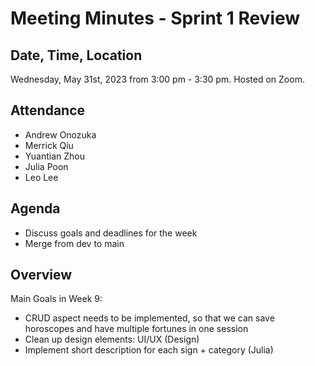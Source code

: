 # Meeting Minutes - Sprint 1 Review

## Date, Time, Location

Wednesday, May 31st, 2023 from 3:00 pm -  3:30 pm. Hosted on Zoom.

## Attendance
- Andrew Onozuka
- Merrick Qiu
- Yuantian Zhou
- Julia Poon
- Leo Lee

## Agenda

- Discuss goals and deadlines for the week
- Merge from  dev to main

## Overview

Main Goals in Week 9:
- CRUD aspect needs to be implemented, so that we can save horoscopes and have multiple fortunes in one session 
- Clean up design elements: UI/UX (Design)
- Implement short description for each sign + category (Julia)


